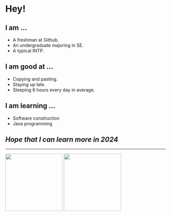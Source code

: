 # Hey!

## I am ...

- A freshman at Github.
- An undergraduate majoring in SE.
- A typical INTP.

## I am good at ...

- Copying and pasting.
- Staying up late.
- Sleeping 6 hours every day in average.

## I am learning ...

- Software construction
- Java programming

## *Hope that I can learn more in 2024*

---

<p>
  <img height="180em" src="https://github-readme-stats.vercel.app/api?username=c3e8&show_icons=true&count_private=true" />
  <img height="180em" src="https://github-readme-stats.vercel.app/api/top-langs/?username=c3e8&layout=compact" />
</p>
